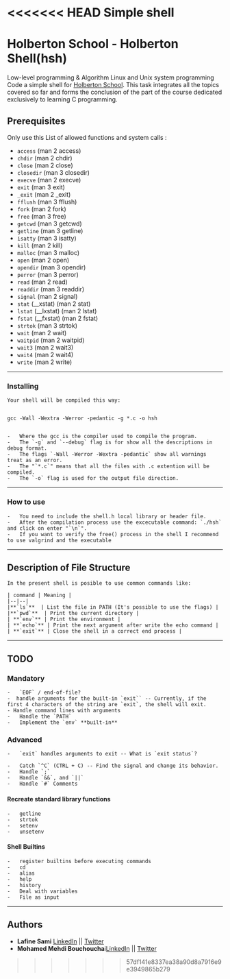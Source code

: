 <<<<<<< HEAD
Simple shell
=======
# Holberton School - Holberton Shell(hsh)

Low-level programming & Algorithm  Linux and Unix system programming
Code a simple shell for [Holberton School](https://www.holbertonschool.com/). This task integrates all the topics covered so far and forms the conclusion of the part of the course dedicated exclusively to learning C programming.

## Prerequisites

Only use this List of allowed functions and system calls :

 -   `access` (man 2 access)
 -   `chdir` (man 2 chdir)
 -   `close` (man 2 close)
 -   `closedir` (man 3 closedir)
 -   `execve` (man 2 execve)
 -   `exit` (man 3 exit)
 -   `_exit` (man 2 _exit)
 -   `fflush` (man 3 fflush)
 -   `fork` (man 2 fork)
 -   `free` (man 3 free)
 -   `getcwd` (man 3 getcwd)
 -   `getline` (man 3 getline)
 -   `isatty` (man 3 isatty)
 -   `kill` (man 2 kill)
 -   `malloc` (man 3 malloc)
 -   `open` (man 2 open)
 -   `opendir` (man 3 opendir)
 -   `perror` (man 3 perror)
 -   `read` (man 2 read)
 -   `readdir` (man 3 readdir)
 -   `signal` (man 2 signal)
 -   `stat` (__xstat) (man 2 stat)
 -   `lstat` (__lxstat) (man 2 lstat)
 -   `fstat` (__fxstat) (man 2 fstat)
 -   `strtok` (man 3 strtok)
 -   `wait` (man 2 wait)
 -   `waitpid` (man 2 waitpid)
 -   `wait3` (man 2 wait3)
 -   `wait4` (man 2 wait4)
 -   `write` (man 2 write)

----------------

### Installing

	Your shell will be compiled this way:


	gcc -Wall -Wextra -Werror -pedantic -g *.c -o hsh


	-   Where the gcc is the compiler used to compile the program.
	-   The `-g` and `--debug` flag is for show all the descriptions in debug format.
	-   The flags `-Wall -Werror -Wextra -pedantic` show all warnings treat as an error.
	-   The "`*.c`" means that all the files with .c extention will be compiled.
	-   The `-o` flag is used for the output file direction.

----------

### How to use

	-   You need to include the shell.h local library or header file.
	-   After the compilation process use the excecutable command: `./hsh` and click on enter "`\n`".
	-   If you want to verify the free() process in the shell I recommend to use valgrind and the executable

----------

## Description of File Structure
	In the present shell is posible to use common commands like:

	| command | Meaning |
	|--|--|
	|**`ls`**  | List the file in PATH (It's possible to use the flags) |
	|**`pwd`**  | Print the current directory |
	| **`env`** | Print the environment |
	| **`echo`** | Print the next argument after write the echo command |
	| **`exit`** | Close the shell in a correct end process |

-----------------
## TODO

### Mandatory

	-   `EOF` / end-of-file?
	-  handle arguments for the built-in `exit`` -- Currently, if the first 4 characters of the string are `exit`, the shell will exit. 
	- Handle command lines with arguments
	-   Handle the `PATH`
	-   Implement the `env` **built-in**

### Advanced

	-   `exit` handles arguments to exit -- What is `exit status`?

	-   Catch `^C` (CTRL + C) -- Find the signal and change its behavior.
	-   Handle `;`
	-   Handle `&&`, and `||`
	-   Handle `#` Comments

#### Recreate standard library functions

	-   getline
	-   strtok
	-   setenv
	-   unsetenv

#### Shell Builtins

	-   register builtins before executing commands
	-   cd
	-   alias
	-   help
	-   history
	-   Deal with variables
	-   File as input
------------------

## Authors

-   **Lafine Sami** [LinkedIn](https://www.linkedin.com/in/sami-lafine-374b2320/) || [Twitter](https://twitter.com/AfineSami)
-  **Mohamed Mehdi Bouchoucha**i[LinkedIn](https://www.linkedin.com) || [Twitter](https://twitter.com/MMBouchoucha)
>>>>>>> 57df141e8337ea38a90d8a7916e9e3949865b279
